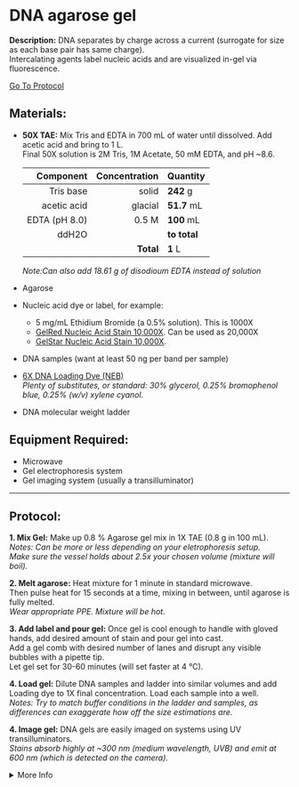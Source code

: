 DNA agarose gel
================================================================================
**Description:** DNA separates by charge across a current (surrogate for size as each base pair has same charge).<br/>
Intercalating agents label nucleic acids and are visualized in-gel via fluorescence.

[Go To Protocol](#protocol)

Materials:
--------------------------------------------------------------------------------

  * **50X TAE:** Mix Tris and EDTA in 700 mL of water until dissolved. Add acetic acid and bring to 1 L.
  <br/>Final 50X solution is 2M Tris, 1M Acetate, 50 mM EDTA, and pH ~8.6.
  
    | Component | Concentration | Quantity | 
    | ---------: | ---------: | :---------- |
    | Tris base | solid | **242**  g | 
    | acetic acid | glacial | **51.7**  mL |
    | EDTA (pH 8.0) | 0.5 M | **100**  mL |  
    | ddH2O || **to total** |
    || **Total** | **1** L |
  
     *Note:Can also add 18.61 g of disodioum EDTA instead of solution*
     
  * Agarose
  * Nucleic acid dye or label, for example:
    * 5 mg/mL Ethidium Bromide (a 0.5% solution). This is 1000X
    * [GelRed Nucleic Acid Stain 10,000X](https://www.sigmaaldrich.com/catalog/product/mm/sct123?lang=en&region=US&cm_sp=Insite-_-caContent_prodMerch_gruCrossEntropy-_-prodMerch10-1). Can be used as 20,000X
    * [GelStar Nucleic Acid Stain 10,000X](https://bioscience.lonza.com/lonza_bs/US/en/Electrophoresis/p/000000000000182314/GelStar-Nucleic-Acid-Gel-Stain%2C-10%2C000X-%282-x-250-uL%29).
  
  * DNA samples (want at least 50 ng per band per sample)
  
  * [6X DNA Loading Dye (NEB)](https://www.neb.com/products/b7024-gel-loading-dye-purple-6x#Product%20Information)
    <br/>*Plenty of substitutes, or standard: 30% glycerol, 0.25% bromophenol blue, 0.25% (w/v) xylene cyanol.*
  
  * DNA molecular weight ladder

Equipment Required:
--------------------------------------------------------------------------------
  
  * Microwave
  * Gel electrophoresis system
  * Gel imaging system (usually a transilluminator)
<!-- Use <br/> to fill in first page -->
___
Protocol:
--------------------------------------------------------------------------------

**1. Mix Gel:** Make up 0.8 % Agarose gel mix in 1X TAE (0.8 g in 100 mL).
<br/>*Notes: Can be more or less depending on your eletrophoresis setup.*
<br/>*Make sure the vessel holds about 2.5x your chosen volume (mixture will boil).*
  
**2. Melt agarose:** Heat mixture for 1 minute in standard microwave.<br/>Then pulse heat for 15 seconds at a time, mixing in between, until agarose is fully melted.
<br/>*Wear appropriate PPE. Mixture will be hot.*

**3. Add label and pour gel:** Once gel is cool enough to handle with gloved hands, add desired amount of stain and pour gel into cast.<br/>Add a gel comb with desired number of lanes and disrupt any visible bubbles with a pipette tip.<br/>Let gel set for 30-60 minutes (will set faster at 4 °C).

**4. Load gel:** Dilute DNA samples and ladder into similar volumes and add Loading dye to 1X final concentration. Load each sample into a well.
<br/>*Notes: Try to match buffer conditions in the ladder and samples, as differences can exaggerate how off the size estimations are.*
<!-- The text below creates dropdown lists for links to next steps or hyperlinks -->

**4. Image gel:** DNA gels are easily imaged on systems using UV transilluminators.
<br/>*Stains absorb highly at ~300 nm (medium wavelength, UVB) and emit at 600 nm (which is detected on the camera).*

<details>
  <summary>More Info</summary>
  
  <a href="https://en.wikipedia.org/wiki/Agarose_gel_electrophoresis">
Wikipedia</a>  

</details>
